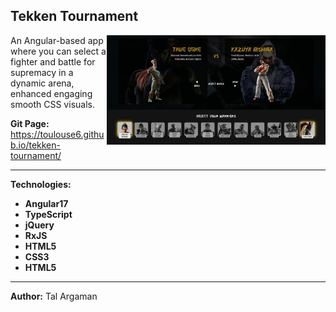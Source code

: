 ## Tekken Tournament

<img align="right" src="src/assets/tekken-screen.png" alt="tekken-battle-arena-screenshot" width="350">

An Angular-based app where you can select a fighter and battle for supremacy in a dynamic arena, enhanced engaging smooth CSS visuals.

**Git Page:**  
https://toulouse6.github.io/tekken-tournament/

---

**Technologies:**

- **Angular17**
- **TypeScript**
- **jQuery**
- **RxJS**
- **HTML5**
- **CSS3**
- **HTML5**

---

**Author:** Tal Argaman